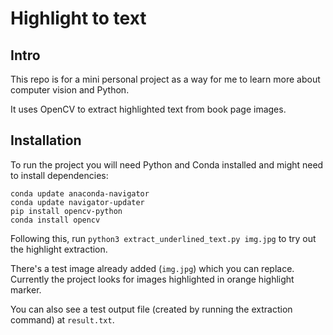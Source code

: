 # Highlight to text

## Intro

This repo is for a mini personal project as a way for me to learn more about computer vision and Python. 

It uses OpenCV to extract highlighted text from book page images. 

## Installation

To run the project you will need Python and Conda installed and might need to install dependencies:

```
conda update anaconda-navigator  
conda update navigator-updater  
pip install opencv-python
conda install opencv 
```

Following this, run `python3 extract_underlined_text.py img.jpg` to try out the highlight extraction.

There's a test image already added (`img.jpg`) which you can replace. Currently the project looks for images highlighted in orange highlight marker.

You can also see a test output file (created by running the extraction command) at `result.txt`. 